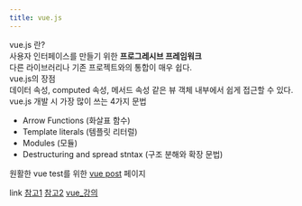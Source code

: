 ```yaml
---
title: vue.js
---
```


<div class="post-stitle">vue.js 란?</div>
<div class="title-desc">사용자 인터페이스를 만들기 위한 <strong>프로그레시브 프레임워크</strong><br>다른 라이브러리나 기존 프로젝트와의 통합이 매우 쉽다.</div>

<div class="post-stitle">vue.js의 장점</div>
<div class="title-desc">데이터 속성, computed 속성, 메서드 속성 같은 뷰 객체 내부에서 쉽게 접근할 수 있다.</div>

<div class="post-stitle">vue.js 개발 시 가장 많이 쓰는 4가지 문법</div>
<ul class="list">
    <li>Arrow Functions (화살표 함수)</li>
    <li>Template literals (템플릿 리터럴)</li>
    <li>Modules (모듈)</li>
    <li>Destructuring and spread stntax (구조 분해와 확장 문법)</li>
</ul>

<!-- <div class="post-stitle">vue instance</div>
<div class="title-desc">vue 객체를 생성할 때 <span class="bg-yl">data, template, el, methods, life cycle hook</span> 등의 인스턴스 옵션 속성을 포함한다.</div>

<div class="list-title">vue instance 라이프싸이클 초기화</div>
<ul class="list">
    <li>데이터 관찰</li>
    <li>템플릿 컴파일</li>
    <li>DOM에 객체 연결</li>
    <li>데이터 변경시 DOM 업데이트</li>
</ul>
<p class="code-dsec">인스턴스가 생성될 때, 초기화 자업 수행</p>
<div class="code-title">라이프싸이클 초기화 외에도 개발자가 의도하는 커스텀 로직</div>

    new Vue({
        data: {
            a:1
        },
        created function(){
            console.log("a is: " + this.a) # this = vm 
        }
    })
-->

원활한 vue test를 위한 <a href="https://kimina-v.github.io/html/vue-post.html" target="_blank" class="post-link">vue post</a> 페이지 


link
[참고1](https://medium.com/@hozacho/맨땅에-vuejs-리스트-462d88047893)
[참고2](https://kr.vuejs.org/v2/guide/index.html)
[vue_강의](https://www.inflearn.com/course/vue-pwa-vue-js-기본/#description)

